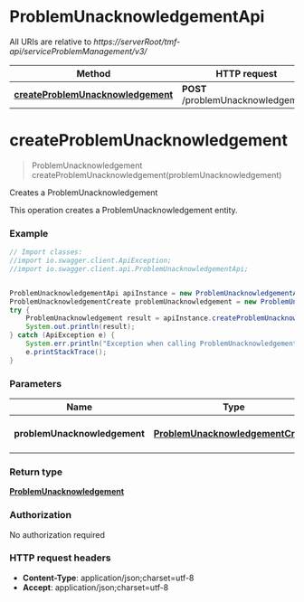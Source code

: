 # ProblemUnacknowledgementApi

All URIs are relative to *https://serverRoot/tmf-api/serviceProblemManagement/v3/*

Method | HTTP request | Description
------------- | ------------- | -------------
[**createProblemUnacknowledgement**](ProblemUnacknowledgementApi.md#createProblemUnacknowledgement) | **POST** /problemUnacknowledgement | Creates a ProblemUnacknowledgement


<a name="createProblemUnacknowledgement"></a>
# **createProblemUnacknowledgement**
> ProblemUnacknowledgement createProblemUnacknowledgement(problemUnacknowledgement)

Creates a ProblemUnacknowledgement

This operation creates a ProblemUnacknowledgement entity.

### Example
```java
// Import classes:
//import io.swagger.client.ApiException;
//import io.swagger.client.api.ProblemUnacknowledgementApi;


ProblemUnacknowledgementApi apiInstance = new ProblemUnacknowledgementApi();
ProblemUnacknowledgementCreate problemUnacknowledgement = new ProblemUnacknowledgementCreate(); // ProblemUnacknowledgementCreate | The ProblemUnacknowledgement to be created
try {
    ProblemUnacknowledgement result = apiInstance.createProblemUnacknowledgement(problemUnacknowledgement);
    System.out.println(result);
} catch (ApiException e) {
    System.err.println("Exception when calling ProblemUnacknowledgementApi#createProblemUnacknowledgement");
    e.printStackTrace();
}
```

### Parameters

Name | Type | Description  | Notes
------------- | ------------- | ------------- | -------------
 **problemUnacknowledgement** | [**ProblemUnacknowledgementCreate**](ProblemUnacknowledgementCreate.md)| The ProblemUnacknowledgement to be created |

### Return type

[**ProblemUnacknowledgement**](ProblemUnacknowledgement.md)

### Authorization

No authorization required

### HTTP request headers

 - **Content-Type**: application/json;charset=utf-8
 - **Accept**: application/json;charset=utf-8

